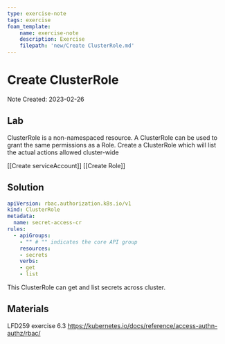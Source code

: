 ```yaml
---
type: exercise-note
tags: exercise
foam_template:
    name: exercise-note
    description: Exercise
    filepath: 'new/Create ClusterRole.md'
---
```

# Create ClusterRole
Note Created: 2023-02-26

## Lab 

ClusterRole is a non-namespaced resource. A ClusterRole can be used to grant the same permissions as a Role.
Create a ClusterRole which will list the actual actions allowed cluster-wide

[[Create serviceAccount]]
[[Create Role]]

## Solution

```yaml
apiVersion: rbac.authorization.k8s.io/v1
kind: ClusterRole
metadata:
  name: secret-access-cr
rules:
  - apiGroups:
    - "" # "" indicates the core API group
    resources:
    - secrets
    verbs:
    - get
    - list
```

This ClusterRole can get and list secrets across cluster.

## Materials
LFD259  exercise 6.3
https://kubernetes.io/docs/reference/access-authn-authz/rbac/